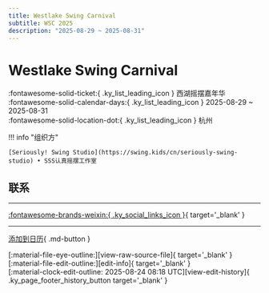 ```yaml
---
title: Westlake Swing Carnival
subtitle: WSC 2025
description: "2025-08-29 ~ 2025-08-31"
---
```


# Westlake Swing Carnival 

:fontawesome-solid-ticket:{ .ky_list_leading_icon } 西湖摇摆嘉年华  
:fontawesome-solid-calendar-days:{ .ky_list_leading_icon } 2025-08-29 ~ 2025-08-31  
:fontawesome-solid-location-dot:{ .ky_list_leading_icon } 杭州  

!!! info "组织方"

    [Seriously! Swing Studio](https://swing.kids/cn/seriously-swing-studio) • SSS认真摇摆工作室  

## 联系


---

 [:fontawesome-brands-weixin:{ .ky_social_links_icon }](https://mp.weixin.qq.com/s/Nxyif_8aMSWLR1WtNFZoRw){ target='_blank' }

---

[添加到日历](https://swing.news/ics/zh-Hans/2025/cn/westlake-swing-carnival-2025.ics){ .md-button }

<div class="ky_page_footer" markdown>
<div class="ky_page_footer_trailing" markdown="span">
[:material-file-eye-outline:][view-raw-source-file]{ target='_blank' }
[:material-file-edit-outline:][edit-info]{ target='_blank' }
</div>
<div class="ky_page_footer_leading" markdown="span">
[:material-clock-edit-outline: 2025-08-24 08:18 UTC][view-edit-history]{ .ky_page_footer_history_button target='_blank' }
</div>
</div>

[view-raw-source-file]: https://github.com/swingdance/events/blob/main/2025/cn/westlake-swing-carnival-2025.json "查看原始源文件"
[edit-info]: https://github.com/swingdance/events/issues/new?assignees=&labels=update+event&projects=&template=03-update_entity.yml&title=%5B2025%2Fcn%5D%20Westlake%20Swing%20Carnival&region=cn&year=2025&id=westlake-swing-carnival-2025&name=Westlake%20Swing%20Carnival&org_id=seriously-swing-studio "编辑信息"

[view-edit-history]: https://github.com/swingdance/events/commits/main/2025/cn/westlake-swing-carnival-2025.json "查看编辑历史"
